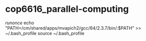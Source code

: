 # cop6616_parallel-computing

*runonce*
echo "PATH=/cm/shared/apps/mvapich2/gcc/64/2.3.7/bin/:$PATH" >> ~/.bash_profile
source ~/.bash_profile